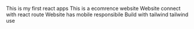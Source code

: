This is my first react apps 
This is a ecomrence website
Website connect with react route
Website has mobile responsibile
Build with tailwind
tailwind use
